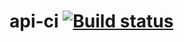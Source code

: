 # api-ci [![Build status](https://ci.appveyor.com/api/projects/status/saqbhhnib82dedvj?svg=true)](https://ci.appveyor.com/project/skiden147/api-ci)
